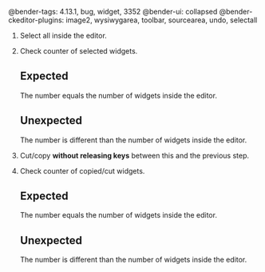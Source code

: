 @bender-tags: 4.13.1, bug, widget, 3352
@bender-ui: collapsed
@bender-ckeditor-plugins: image2, wysiwygarea, toolbar, sourcearea, undo, selectall

1. Select all inside the editor.
2. Check counter of selected widgets.

	## Expected

	The number equals the number of widgets inside the editor.

	## Unexpected

	The number is different than the number of widgets inside the editor.
2. Cut/copy **without releasing keys** between this and the previous step.
3. Check counter of copied/cut widgets.

	## Expected

	The number equals the number of widgets inside the editor.

	## Unexpected

	The number is different than the number of widgets inside the editor.
